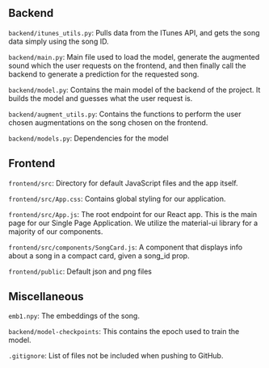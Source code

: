 ## Backend

`backend/itunes_utils.py`: Pulls data from the ITunes API, and gets the song data simply using the song ID.

`backend/main.py`: Main file used to load the model, generate the augmented sound which the user requests on the frontend, and then finally call the backend to generate a prediction for the requested song.

`backend/model.py`: Contains the main model of the backend of the project. It builds the model and guesses what the user request is.

`backend/augment_utils.py`: Contains the functions to perform the user chosen augmentations on the song chosen on the frontend.

`backend/models.py`: Dependencies for the model

## Frontend

`frontend/src`: Directory for default JavaScript files and the app itself.

`frontend/src/App.css`: Contains global styling for our application.

`frontend/src/App.js`: The root endpoint for our React app. This is the main page for our Single Page Application. We utilize the material-ui library for a majority of our components.

`frontend/src/components/SongCard.js`: A component that displays info about a song in a compact card, given a song_id prop.

`frontend/public`: Default json and png files

## Miscellaneous


`emb1.npy`: The embeddings of the song.

`backend/model-checkpoints`: This contains the epoch used to train the model.

`.gitignore`: List of files not be included when pushing to GitHub.





